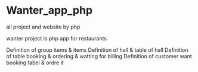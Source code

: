 # Wanter_app_php
all project and website by php

wanter project is php app for restaurants 

Definition of group items & items 
Definition of hall & table of hall 
Definition of table booking & ordering & watting for billing 
Definition of customer want booking tabel & ordre it 


